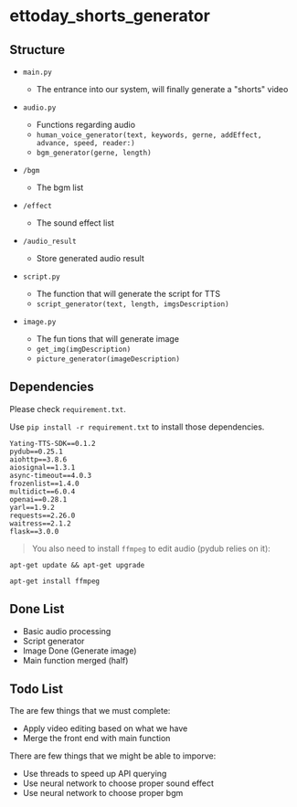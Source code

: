 # ettoday_shorts_generator

## Structure

- `main.py`
    - The entrance into our system, will finally generate a "shorts" video

- `audio.py`
    - Functions regarding audio
    - `human_voice_generator(text, keywords, gerne, addEffect, advance, speed, reader:)`
    - `bgm_generator(gerne, length)`
- `/bgm`
    - The bgm list
- `/effect`
    - The sound effect list
- `/audio_result`
    - Store generated audio result
- `script.py`
    - The function that will generate the script for TTS
    - `script_generator(text, length, imgsDescription)`
- `image.py`
    - The fun tions that will generate image
    - `get_img(imgDescription)`
    - `picture_generator(imageDescription)`
## Dependencies
Please check `requirement.txt`.

Use `pip install -r requirement.txt` to install those dependencies.

```
Yating-TTS-SDK==0.1.2
pydub==0.25.1
aiohttp==3.8.6 
aiosignal==1.3.1 
async-timeout==4.0.3 
frozenlist==1.4.0 
multidict==6.0.4 
openai==0.28.1 
yarl==1.9.2
requests==2.26.0
waitress==2.1.2
flask==3.0.0
```
> You also need to install `ffmpeg` to edit audio (pydub relies on it):

```
apt-get update && apt-get upgrade
```
```
apt-get install ffmpeg
```

## Done List
- Basic audio processing
- Script generator
- Image Done (Generate image)
- Main function merged (half)

## Todo List
The are few things that we must complete:
- Apply video editing based on what we have
- Merge the front end with main function

There are few things that we might be able to imporve:
- Use threads to speed up API querying
- Use neural network to choose proper sound effect
- Use neural network to choose proper bgm

